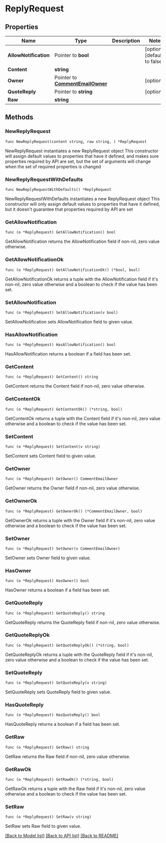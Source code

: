 # ReplyRequest

## Properties

Name | Type | Description | Notes
------------ | ------------- | ------------- | -------------
**AllowNotification** | Pointer to **bool** |  | [optional] [default to false]
**Content** | **string** |  | 
**Owner** | Pointer to [**CommentEmailOwner**](CommentEmailOwner.md) |  | [optional] 
**QuoteReply** | Pointer to **string** |  | [optional] 
**Raw** | **string** |  | 

## Methods

### NewReplyRequest

`func NewReplyRequest(content string, raw string, ) *ReplyRequest`

NewReplyRequest instantiates a new ReplyRequest object
This constructor will assign default values to properties that have it defined,
and makes sure properties required by API are set, but the set of arguments
will change when the set of required properties is changed

### NewReplyRequestWithDefaults

`func NewReplyRequestWithDefaults() *ReplyRequest`

NewReplyRequestWithDefaults instantiates a new ReplyRequest object
This constructor will only assign default values to properties that have it defined,
but it doesn't guarantee that properties required by API are set

### GetAllowNotification

`func (o *ReplyRequest) GetAllowNotification() bool`

GetAllowNotification returns the AllowNotification field if non-nil, zero value otherwise.

### GetAllowNotificationOk

`func (o *ReplyRequest) GetAllowNotificationOk() (*bool, bool)`

GetAllowNotificationOk returns a tuple with the AllowNotification field if it's non-nil, zero value otherwise
and a boolean to check if the value has been set.

### SetAllowNotification

`func (o *ReplyRequest) SetAllowNotification(v bool)`

SetAllowNotification sets AllowNotification field to given value.

### HasAllowNotification

`func (o *ReplyRequest) HasAllowNotification() bool`

HasAllowNotification returns a boolean if a field has been set.

### GetContent

`func (o *ReplyRequest) GetContent() string`

GetContent returns the Content field if non-nil, zero value otherwise.

### GetContentOk

`func (o *ReplyRequest) GetContentOk() (*string, bool)`

GetContentOk returns a tuple with the Content field if it's non-nil, zero value otherwise
and a boolean to check if the value has been set.

### SetContent

`func (o *ReplyRequest) SetContent(v string)`

SetContent sets Content field to given value.


### GetOwner

`func (o *ReplyRequest) GetOwner() CommentEmailOwner`

GetOwner returns the Owner field if non-nil, zero value otherwise.

### GetOwnerOk

`func (o *ReplyRequest) GetOwnerOk() (*CommentEmailOwner, bool)`

GetOwnerOk returns a tuple with the Owner field if it's non-nil, zero value otherwise
and a boolean to check if the value has been set.

### SetOwner

`func (o *ReplyRequest) SetOwner(v CommentEmailOwner)`

SetOwner sets Owner field to given value.

### HasOwner

`func (o *ReplyRequest) HasOwner() bool`

HasOwner returns a boolean if a field has been set.

### GetQuoteReply

`func (o *ReplyRequest) GetQuoteReply() string`

GetQuoteReply returns the QuoteReply field if non-nil, zero value otherwise.

### GetQuoteReplyOk

`func (o *ReplyRequest) GetQuoteReplyOk() (*string, bool)`

GetQuoteReplyOk returns a tuple with the QuoteReply field if it's non-nil, zero value otherwise
and a boolean to check if the value has been set.

### SetQuoteReply

`func (o *ReplyRequest) SetQuoteReply(v string)`

SetQuoteReply sets QuoteReply field to given value.

### HasQuoteReply

`func (o *ReplyRequest) HasQuoteReply() bool`

HasQuoteReply returns a boolean if a field has been set.

### GetRaw

`func (o *ReplyRequest) GetRaw() string`

GetRaw returns the Raw field if non-nil, zero value otherwise.

### GetRawOk

`func (o *ReplyRequest) GetRawOk() (*string, bool)`

GetRawOk returns a tuple with the Raw field if it's non-nil, zero value otherwise
and a boolean to check if the value has been set.

### SetRaw

`func (o *ReplyRequest) SetRaw(v string)`

SetRaw sets Raw field to given value.



[[Back to Model list]](../README.md#documentation-for-models) [[Back to API list]](../README.md#documentation-for-api-endpoints) [[Back to README]](../README.md)


